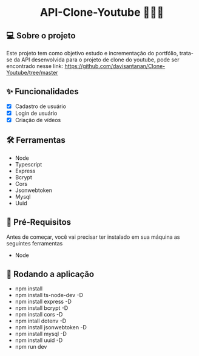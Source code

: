 <h1 align="center">API-Clone-Youtube 👨🏾‍💻</h1>




## 💻 Sobre o projeto
Este projeto tem como objetivo estudo e incrementação do portfólio, trata-se da API desenvolvida para o projeto de clone do youtube, pode ser encontrado nesse link: https://github.com/davisantanan/Clone-Youtube/tree/master

## ✨ Funcionalidades

- [x] Cadastro de usuário
- [x] Login de usuário
- [x] Criação de vídeos 

## 🛠 Ferramentas

- Node
- Typescript
- Express
- Bcrypt
- Cors
- Jsonwebtoken
- Mysql
- Uuid


## 🚨 Pré-Requisitos
Antes de começar, você vai precisar ter instalado em sua máquina as seguintes ferramentas
- Node

## 🎲 Rodando a aplicação

- npm install
- npm install ts-node-dev -D
- npm install express -D
- npm install bcrypt -D
- npm install cors -D
- npm intall dotenv -D 
- npm install jsonwebtoken -D
- npm install mysql -D 
- npm install uuid -D 
- npm run dev






